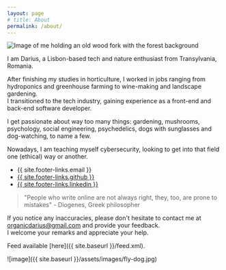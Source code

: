 ```yaml
---
layout: page
# title: About
permalink: /about/
---
```


<img class="about-img" src="{{ site.baseurl }}/assets/images/me2.jpg" alt="Image of me holding an old wood fork with the forest background">

I am Darius, a Lisbon-based tech and nature enthusiast from Transylvania, Romania. 

After finishing my studies in horticulture, I worked in jobs ranging from hydroponics and greenhouse farming to wine-making and landscape gardening.     
I transitioned to the tech industry, gaining experience as a front-end and back-end software developer.

I get passionate about way too many things: gardening, mushrooms, psychology, social engineering, psychedelics, dogs with sunglasses and dog-watching, to name a few.

Nowadays, I am teaching myself cybersecurity, looking to get into that field one (ethical) way or another.

<ul class="about-links">
  <li>
    <i class="svg-icon email"></i> {{ site.footer-links.email }}
  </li>
  <li>
    <a href="https://github.com/{{ site.footer-links.github }}" class="about-link" target="_blank">
      <i class="svg-icon github"></i> {{ site.footer-links.github }}
    </a>
  </li>
  <li>
    <a href="https://www.linkedin.com/in/{{ site.footer-links.linkedin }}" class="about-link" target="_blank">
      <i class="svg-icon linkedin"></i> {{ site.footer-links.linkedin }}
    </a>
  </li>
</ul>


> "People who write online are not always right, they, too, are prone to mistakes" - Diogenes, Greek philosopher

If you notice any inaccuracies, please don't hesitate to contact me at <span class="text-link">organicdarius@gmail.com</span> and provide your feedback.    
I welcome your remarks and appreciate your help.

Feed available [here]({{ site.baseurl }}/feed.xml).

![image]({{ site.baseurl }}/assets/images/fly-dog.jpg)
